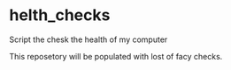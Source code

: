 # helth_checks
Script the chesk the health of my computer

This reposetory will be populated with lost of facy checks. 
